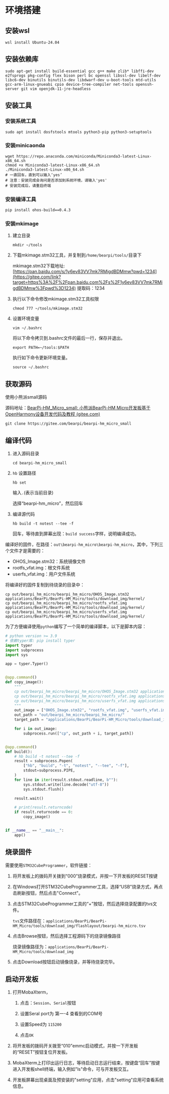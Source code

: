 # 环境搭建

## 安装wsl

```shell
wsl install Ubuntu-24.04
```

## 安装依赖库

```shell
sudo apt-get install build-essential gcc g++ make zlib* libffi-dev e2fsprogs pkg-config flex bison perl bc openssl libssl-dev libelf-dev libc6-dev binutils binutils-dev libdwarf-dev u-boot-tools mtd-utils gcc-arm-linux-gnueabi cpio device-tree-compiler net-tools openssh-server git vim openjdk-11-jre-headless
```

## 安装工具

### 安装系统工具

```shell
sudo apt install dosfstools mtools python3-pip python3-setuptools
```

### 安装minicaonda

```shell
wget https://repo.anaconda.com/miniconda/Miniconda3-latest-Linux-x86_64.sh
chmod +x Miniconda3-latest-Linux-x86_64.sh
./Miniconda3-latest-Linux-x86_64.sh
# 一直回车，直到可以输入‘yes’
# 注意：安装完成会询问是否添加到系统环境，请输入'yes'
# 安装完成后，请重启终端
```

### 安装编译工具

```shell
pip install ohos-build==0.4.3
```

### 安装mkimage

1. 建立目录

   ```shell
   mkdir ~/tools 
   ```

2. 下载mkimage.stm32工具，并复制到`/home/bearpi/tools/`目录下

   mkimage.stm32下载地址: [https://pan.baidu.com/s/1y6ev83VV7mk7RMigdBDMmw?pwd=1234](https://gitee.com/link?target=https%3A%2F%2Fpan.baidu.com%2Fs%2F1y6ev83VV7mk7RMigdBDMmw%3Fpwd%3D1234) 提取码：1234

3. 执行以下命令修改mkimage.stm32工具权限

   ```shell
   chmod 777 ~/tools/mkimage.stm32
   ```

4. 设置环境变量

   ```shell
   vim ~/.bashrc
   ```

   将以下命令拷贝到.bashrc文件的最后一行，保存并退出。

   ```shell
   export PATH=~/tools:$PATH
   ```

   执行如下命令更新环境变量。

   ```shell
   source ~/.bashrc
   ```

## 获取源码

使用小熊派small源码

源码地址：[BearPi-HM_Micro_small: 小熊派BearPi-HM Micro开发板基于OpenHarmony设备开发代码及教程 (gitee.com)](https://gitee.com/bearpi/bearpi-hm_micro_small)

```shell
git clone https://gitee.com/bearpi/bearpi-hm_micro_small
```

## 编译代码

1. 进入源码目录

   ```shell
   cd bearpi-hm_micro_small
   ```

2. `hb` 设置路径

   ```
   hb set
   ```

   输入`.`(表示当前目录)

   选择“bearpi-hm_micro”，然后回车

3. 编译源代码

   ```shell
   hb build -t notest --tee -f
   ```

   回车，等待直到屏幕出现：`build success`字样，说明编译成功。

编译好的固件，在路径：`out\bearpi-hm_micro\bearpi-hm_micro`，其中，下列三个文件才是需要的：

- OHOS_Image.stm32：系统镜像文件
- rootfs_vfat.img：根文件系统
- userfs_vfat.img：用户文件系统

将编译好的固件复制到待烧录的目录中：

```shell
cp out/bearpi_hm_micro/bearpi_hm_micro/OHOS_Image.stm32 applications/BearPi/BearPi-HM_Micro/tools/download_img/kernel/
cp out/bearpi_hm_micro/bearpi_hm_micro/rootfs_vfat.img applications/BearPi/BearPi-HM_Micro/tools/download_img/kernel/
cp out/bearpi_hm_micro/bearpi_hm_micro/userfs_vfat.img applications/BearPi/BearPi-HM_Micro/tools/download_img/kernel/
```

为了方便编译使用`python`编写了一个简单的编译脚本，以下是脚本内容：

```python
# python version >= 3.9
# 依赖typer库: pip install typer
import typer
import subprocess
import sys

app = typer.Typer()


@app.command()
def copy_image():
    """
    cp out/bearpi_hm_micro/bearpi_hm_micro/OHOS_Image.stm32 applications/BearPi/BearPi-HM_Micro/tools/download_img/kernel/
    cp out/bearpi_hm_micro/bearpi_hm_micro/rootfs_vfat.img applications/BearPi/BearPi-HM_Micro/tools/download_img/kernel/
    cp out/bearpi_hm_micro/bearpi_hm_micro/userfs_vfat.img applications/BearPi/BearPi-HM_Micro/tools/download_img/kernel/
    """
    out_image = ["OHOS_Image.stm32", "rootfs_vfat.img", "userfs_vfat.img"]
    out_path = "out/bearpi_hm_micro/bearpi_hm_micro/"
    target_path = "applications/BearPi/BearPi-HM_Micro/tools/download_img/kernel/"

    for i in out_image:
        subprocess.run(["cp", out_path + i, target_path])


@app.command()
def build():
    # hb build -t notest --tee -f
    result = subprocess.Popen(
        ["hb", "build", "-t", "notest", "--tee", "-f"],
        stdout=subprocess.PIPE,
    )
    for line in iter(result.stdout.readline, b""):
        sys.stdout.write(line.decode("utf-8"))
        sys.stdout.flush()

    result.wait()

    # print(result.returncode)
    if result.returncode == 0:
        copy_image()


if __name__ == "__main__":
    app()

```

## 烧录固件

需要使用`STM32CubeProgrammer`，软件链接：

1. 将开发板上的拨码开关拨到“000”烧录模式，并按一下开发板的RESET按键

2. 在Windows打开STM32CubeProgrammer工具，选择“USB”烧录方式，再点击刷新按钮，然后点击"Connect"。

3. 点击STM32CubeProgrammer工具的“+”按钮，然后选择烧录配置的tvs文件。

   `tvs`文件路径在：`applications/BearPi/BearPi-HM_Micro/tools/download_img/flashlayout/bearpi-hm_micro.tsv`

4. 点击Browse按钮，然后选择工程源码下的烧录镜像路径

   烧录镜像路径为：`applications/BearPi/BearPi-HM_Micro/tools/download_img`

5. 点击Download按钮启动镜像烧录，并等待烧录完毕。

## 启动开发板

1. 打开MobaXterm，

   1. 点击：`Session`、`Serial`按钮

   2. 设置Seral port为 第一-4 查看到的COM号

   3. 设置Speed为 `115200`

   4. 点击`OK`
2. 将开发板的拨码开关拨至“010”emmc启动模式，并按一下开发板的“RESET”按钮复位开发板。
3. MobaXterm上打印出运行日志，等待启动日志运行结束，按键盘“回车”按键进入开发板shell终端，输入例如"ls"命令，可与开发板交互。
4. 开发板屏幕出现桌面及预安装的"setting"应用，点击"setting"应用可查看系统信息。